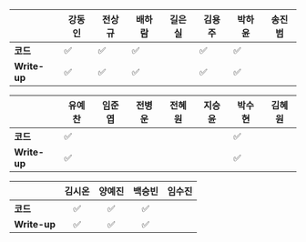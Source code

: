 |              | 강동인 |        전상규      | 배하람 | 길은실 | 김용주 | 박하윤 | 송진범 |
| ------------ | ------ | ----------------- | ------ | ------ | ------- | ------ | ------ |
| **코드**     |:white_check_mark:|:white_check_mark:| :white_check_mark: |        | :white_check_mark: |  :white_check_mark:      |        |
| **Write-up** |:white_check_mark:|:white_check_mark:| :white_check_mark: |        | :white_check_mark: |  :white_check_mark:      |        |

|              | 유예찬 | 임준엽 | 전병운 | 전혜원 | 지승윤 | 박수현 | 김혜원 |
| ------------ | ------ | ------ | ------ | ------ | ------ | ------ | ------ |
| **코드**     | :white_check_mark: |        |  |        |        |:white_check_mark:||
| **Write-up** | :white_check_mark: |        |        |        ||:white_check_mark:||

|              | 김시온 | 양예진 | 백승빈 | 임수진 |
| ------------ | :----: | :----: | :----: | :----------: |
| **코드**     |:white_check_mark: |:white_check_mark:|:white_check_mark:|  |
| **Write-up** |:white_check_mark: |:white_check_mark:|:white_check_mark:|  |

